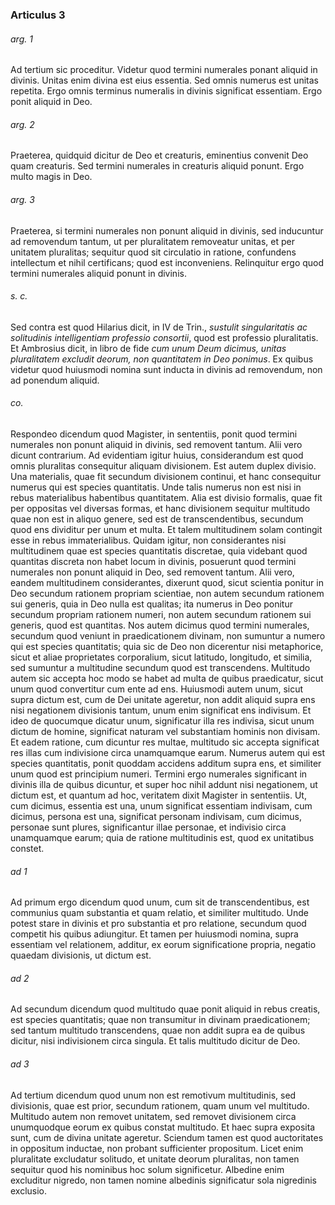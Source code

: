 ### Articulus 3

###### arg. 1
Ad tertium sic proceditur. Videtur quod termini numerales ponant aliquid in divinis. Unitas enim divina est eius essentia. Sed omnis numerus est unitas repetita. Ergo omnis terminus numeralis in divinis significat essentiam. Ergo ponit aliquid in Deo.

###### arg. 2
Praeterea, quidquid dicitur de Deo et creaturis, eminentius convenit Deo quam creaturis. Sed termini numerales in creaturis aliquid ponunt. Ergo multo magis in Deo.

###### arg. 3
Praeterea, si termini numerales non ponunt aliquid in divinis, sed inducuntur ad removendum tantum, ut per pluralitatem removeatur unitas, et per unitatem pluralitas; sequitur quod sit circulatio in ratione, confundens intellectum et nihil certificans; quod est inconveniens. Relinquitur ergo quod termini numerales aliquid ponunt in divinis.

###### s. c.
Sed contra est quod Hilarius dicit, in IV de Trin., *sustulit singularitatis ac solitudinis intelligentiam professio consortii*, quod est professio pluralitatis. Et Ambrosius dicit, in libro de fide *cum unum Deum dicimus, unitas pluralitatem excludit deorum, non quantitatem in Deo ponimus*. Ex quibus videtur quod huiusmodi nomina sunt inducta in divinis ad removendum, non ad ponendum aliquid.

###### co.
Respondeo dicendum quod Magister, in sententiis, ponit quod termini numerales non ponunt aliquid in divinis, sed removent tantum. Alii vero dicunt contrarium. Ad evidentiam igitur huius, considerandum est quod omnis pluralitas consequitur aliquam divisionem. Est autem duplex divisio. Una materialis, quae fit secundum divisionem continui, et hanc consequitur numerus qui est species quantitatis. Unde talis numerus non est nisi in rebus materialibus habentibus quantitatem. Alia est divisio formalis, quae fit per oppositas vel diversas formas, et hanc divisionem sequitur multitudo quae non est in aliquo genere, sed est de transcendentibus, secundum quod ens dividitur per unum et multa. Et talem multitudinem solam contingit esse in rebus immaterialibus. Quidam igitur, non considerantes nisi multitudinem quae est species quantitatis discretae, quia videbant quod quantitas discreta non habet locum in divinis, posuerunt quod termini numerales non ponunt aliquid in Deo, sed removent tantum. Alii vero, eandem multitudinem considerantes, dixerunt quod, sicut scientia ponitur in Deo secundum rationem propriam scientiae, non autem secundum rationem sui generis, quia in Deo nulla est qualitas; ita numerus in Deo ponitur secundum propriam rationem numeri, non autem secundum rationem sui generis, quod est quantitas. Nos autem dicimus quod termini numerales, secundum quod veniunt in praedicationem divinam, non sumuntur a numero qui est species quantitatis; quia sic de Deo non dicerentur nisi metaphorice, sicut et aliae proprietates corporalium, sicut latitudo, longitudo, et similia, sed sumuntur a multitudine secundum quod est transcendens. Multitudo autem sic accepta hoc modo se habet ad multa de quibus praedicatur, sicut unum quod convertitur cum ente ad ens. Huiusmodi autem unum, sicut supra dictum est, cum de Dei unitate ageretur, non addit aliquid supra ens nisi negationem divisionis tantum, unum enim significat ens indivisum. Et ideo de quocumque dicatur unum, significatur illa res indivisa, sicut unum dictum de homine, significat naturam vel substantiam hominis non divisam. Et eadem ratione, cum dicuntur res multae, multitudo sic accepta significat res illas cum indivisione circa unamquamque earum. Numerus autem qui est species quantitatis, ponit quoddam accidens additum supra ens, et similiter unum quod est principium numeri. Termini ergo numerales significant in divinis illa de quibus dicuntur, et super hoc nihil addunt nisi negationem, ut dictum est, et quantum ad hoc, veritatem dixit Magister in sententiis. Ut, cum dicimus, essentia est una, unum significat essentiam indivisam, cum dicimus, persona est una, significat personam indivisam, cum dicimus, personae sunt plures, significantur illae personae, et indivisio circa unamquamque earum; quia de ratione multitudinis est, quod ex unitatibus constet.

###### ad 1
Ad primum ergo dicendum quod unum, cum sit de transcendentibus, est communius quam substantia et quam relatio, et similiter multitudo. Unde potest stare in divinis et pro substantia et pro relatione, secundum quod competit his quibus adiungitur. Et tamen per huiusmodi nomina, supra essentiam vel relationem, additur, ex eorum significatione propria, negatio quaedam divisionis, ut dictum est.

###### ad 2
Ad secundum dicendum quod multitudo quae ponit aliquid in rebus creatis, est species quantitatis; quae non transumitur in divinam praedicationem; sed tantum multitudo transcendens, quae non addit supra ea de quibus dicitur, nisi indivisionem circa singula. Et talis multitudo dicitur de Deo.

###### ad 3
Ad tertium dicendum quod unum non est remotivum multitudinis, sed divisionis, quae est prior, secundum rationem, quam unum vel multitudo. Multitudo autem non removet unitatem, sed removet divisionem circa unumquodque eorum ex quibus constat multitudo. Et haec supra exposita sunt, cum de divina unitate ageretur. Sciendum tamen est quod auctoritates in oppositum inductae, non probant sufficienter propositum. Licet enim pluralitate excludatur solitudo, et unitate deorum pluralitas, non tamen sequitur quod his nominibus hoc solum significetur. Albedine enim excluditur nigredo, non tamen nomine albedinis significatur sola nigredinis exclusio.

